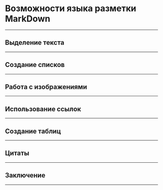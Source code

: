 # Возможности языка разметки MarkDown
---
## **Выделение текста**
---
## **Создание списков**
---
## **Работа с изображениями**
---
## Использование ссылок
---
## Создание таблиц
---
## Цитаты
---
## Заключение
---